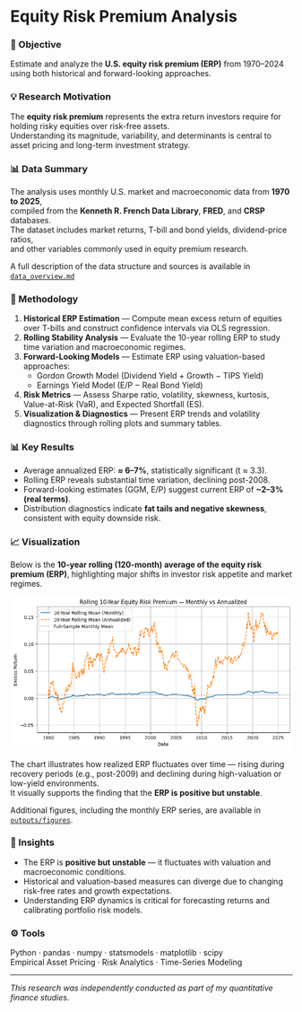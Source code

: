 # Equity Risk Premium Analysis

### 🎯 Objective
Estimate and analyze the **U.S. equity risk premium (ERP)** from 1970–2024 using both historical and forward-looking approaches.

### 💡 Research Motivation
The **equity risk premium** represents the extra return investors require for holding risky equities over risk-free assets.  
Understanding its magnitude, variability, and determinants is central to asset pricing and long-term investment strategy.

### 📊 Data Summary

The analysis uses monthly U.S. market and macroeconomic data from **1970 to 2025**,  
compiled from the **Kenneth R. French Data Library**, **FRED**, and **CRSP** databases.  
The dataset includes market returns, T-bill and bond yields, dividend-price ratios,  
and other variables commonly used in equity premium research.  

A full description of the data structure and sources is available in  
[`data_overview.md`](data/data_overview.md)


### 🧮 Methodology
1. **Historical ERP Estimation** — Compute mean excess return of equities over T-bills and construct confidence intervals via OLS regression.  
2. **Rolling Stability Analysis** — Evaluate the 10-year rolling ERP to study time variation and macroeconomic regimes.  
3. **Forward-Looking Models** — Estimate ERP using valuation-based approaches:  
   - Gordon Growth Model (Dividend Yield + Growth − TIPS Yield)  
   - Earnings Yield Model (E/P − Real Bond Yield)  
4. **Risk Metrics** — Assess Sharpe ratio, volatility, skewness, kurtosis, Value-at-Risk (VaR), and Expected Shortfall (ES).  
5. **Visualization & Diagnostics** — Present ERP trends and volatility diagnostics through rolling plots and summary tables.

### 📊 Key Results
- Average annualized ERP: **≈ 6–7%**, statistically significant (t ≈ 3.3).  
- Rolling ERP reveals substantial time variation, declining post-2008.  
- Forward-looking estimates (GGM, E/P) suggest current ERP of **~2–3% (real terms)**.  
- Distribution diagnostics indicate **fat tails and negative skewness**, consistent with equity downside risk.

### 📈 Visualization

Below is the **10-year rolling (120-month) average of the equity risk premium (ERP)**, highlighting major shifts in investor risk appetite and market regimes.

![Rolling ERP](outputs/figures/rolling_erp.png)

The chart illustrates how realized ERP fluctuates over time — rising during recovery periods (e.g., post-2009) and declining during high-valuation or low-yield environments.  
It visually supports the finding that the **ERP is positive but unstable**.

Additional figures, including the monthly ERP series, are available in  
[`outputs/figures`](outputs/figures).


### 🧠 Insights
- The ERP is **positive but unstable** — it fluctuates with valuation and macroeconomic conditions.  
- Historical and valuation-based measures can diverge due to changing risk-free rates and growth expectations.  
- Understanding ERP dynamics is critical for forecasting returns and calibrating portfolio risk models.

### ⚙️ Tools
Python · pandas · numpy · statsmodels · matplotlib · scipy  
Empirical Asset Pricing · Risk Analytics · Time-Series Modeling

---

*This research was independently conducted as part of my quantitative finance studies.*
